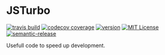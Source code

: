 # JSTurbo

[![travis build](https://img.shields.io/travis/eduardoportilho/jsturbo.svg?style=flat)](https://travis-ci.org/eduardoportilho/jsturbo)
[![codecov coverage](https://img.shields.io/codecov/c/github/eduardoportilho/jsturbo.svg?style=flat)](https://codecov.io/github/eduardoportilho/jsturbo)
[![version](https://img.shields.io/npm/v/jsturbo.svg?style=flat)](http://npm.im/jsturbo)
[![MIT License](https://img.shields.io/npm/l/jsturbo.svg?style=flat)](http://opensource.org/licenses/MIT)
[![semantic-release](https://img.shields.io/badge/%20%20%F0%9F%93%A6%F0%9F%9A%80-semantic--release-e10079.svg?style=flat)](https://github.com/semantic-release/semantic-release)

Usefull code to speed up development.